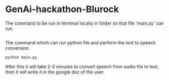 # GenAi-hackathon-Blurock

The command to be run in terminal locally in folder so that file 'main.py' can run.

```pip install -r requirements.txt
```

The command which can run python file and perform the text to speech conversion. 

```python main.py```

After this it will take 2-3 minutes to convert speech from audio file to text, then it will write it in the google doc of the user.
